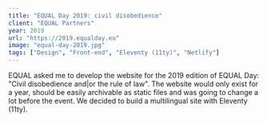 ```yaml
---
title: "EQUAL Day 2019: civil disobedience"
client: "EQUAL Partners"
year: 2019
url: "https://2019.equalday.eu"
image: "equal-day-2019.jpg"
tags: ["Design", "Front-end", "Eleventy (11ty)", "Netlify"]
---
```


EQUAL asked me to develop the website for the 2019 edition of EQUAL Day: "Civil disobedience and|or the rule of law". The website would only exist for a year, should be easily archivable as static files and was going to change a lot before the event. We decided to build a multilingual site with Eleventy (11ty).
